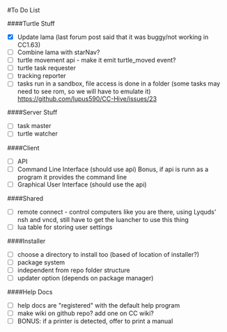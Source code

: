 #To Do List

####Turtle Stuff
* [x] Update lama (last forum post said that it was buggy/not working in CC1.63)
* [ ] Combine lama with starNav?
* [ ] turtle movement api - make it emit turtle_moved event?
* [ ] turtle task requester
* [ ] tracking reporter
* [ ] tasks run in a sandbox, file access is done in a folder (some tasks may need to see rom, so we will have to emulate it) https://github.com/lupus590/CC-Hive/issues/23

####Server Stuff
* [ ] task master
* [ ] turtle watcher

####Client
* [ ] API
* [ ] Command Line Interface (should use api) Bonus, if api is runn as a program it provides the command line
* [ ] Graphical User Interface (should use the api)

####Shared
* [ ] remote connect - control computers like you are there, using Lyquds' nsh and vncd, still have to get the luancher to use this thing
* [ ] lua table for storing user settings

####Installer
* [ ] choose a directory to install too (based of location of installer?)
* [ ] package system
* [ ] independent from repo folder structure
* [ ] updater option (depends on package manager)

####Help Docs
* [ ] help docs are "registered" with the default help program
* [ ] make wiki on github repo? add one on CC wiki?
* [ ] BONUS: if a printer is detected, offer to print a manual
